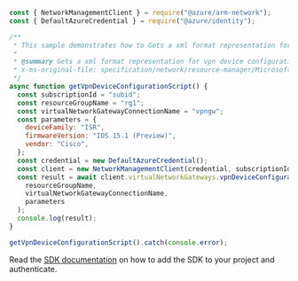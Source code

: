 ```javascript
const { NetworkManagementClient } = require("@azure/arm-network");
const { DefaultAzureCredential } = require("@azure/identity");

/**
 * This sample demonstrates how to Gets a xml format representation for vpn device configuration script.
 *
 * @summary Gets a xml format representation for vpn device configuration script.
 * x-ms-original-file: specification/network/resource-manager/Microsoft.Network/stable/2021-08-01/examples/VirtualNetworkGatewayVpnDeviceConfigurationScript.json
 */
async function getVpnDeviceConfigurationScript() {
  const subscriptionId = "subid";
  const resourceGroupName = "rg1";
  const virtualNetworkGatewayConnectionName = "vpngw";
  const parameters = {
    deviceFamily: "ISR",
    firmwareVersion: "IOS 15.1 (Preview)",
    vendor: "Cisco",
  };
  const credential = new DefaultAzureCredential();
  const client = new NetworkManagementClient(credential, subscriptionId);
  const result = await client.virtualNetworkGateways.vpnDeviceConfigurationScript(
    resourceGroupName,
    virtualNetworkGatewayConnectionName,
    parameters
  );
  console.log(result);
}

getVpnDeviceConfigurationScript().catch(console.error);
```

Read the [SDK documentation](https://github.com/Azure/azure-sdk-for-js/blob/%40azure%2Farm-network_28.0.0/sdk/network/arm-network/README.md) on how to add the SDK to your project and authenticate.
